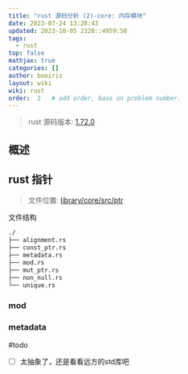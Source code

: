 ```yaml
---
title: "rust 源码分析 (2)-core: 内存模块"
date: 2023-07-24 13:28:43
updated: 2023-10-05 2320::4959:50
tags:
  - rust
top: false
mathjax: true
categories: []
author: booiris
layout: wiki 
wiki: rust
order:  2   # add order, base on problem number.
---
```


> rust 源码版本: [1.72.0](https://github.com/rust-lang/rust/tree/1.72.0)

## 概述

## rust 指针

> 文件位置: [library/core/src/ptr](https://github.com/rust-lang/rust/tree/1.72.0/library/core/src/ptr)

文件结构

```bash
./
├── alignment.rs
├── const_ptr.rs
├── metadata.rs
├── mod.rs
├── mut_ptr.rs
├── non_null.rs
└── unique.rs
```

### mod

### metadata

#todo

- [ ] 太抽象了，还是看看远方的std库吧
